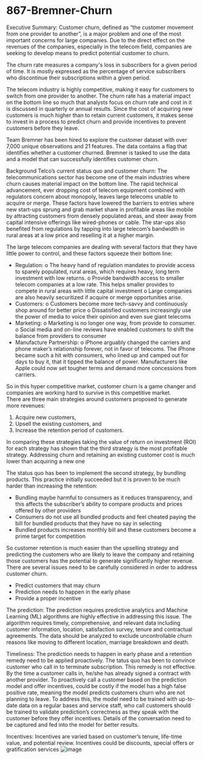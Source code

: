 # 867-Bremner-Churn

Executive Summary:
Customer churn, defined as “the customer movement from one provider to another”, is a major problem and one of the most important concerns for large companies. Due to the direct effect on the revenues of the companies, especially in the telecom field, companies are seeking to develop means to predict potential customer to churn.

The churn rate measures a company's loss in subscribers for a given period of time.  It is mostly expressed as the percentage of service subscribers who discontinue their subscriptions within a given period. 

The telecom industry is highly competitive, making it easy for customers to switch from one provider to another. The churn rate has a material impact on the bottom line so much that analysts focus on churn rate and cost in it is discussed in quarterly or annual results.   Since the cost of acquiring new customers is much higher than to retain current customers, it makes sense to invest in a process to predict churn and provide incentives to prevent customers before they leave.

Team Bremner has been hired to explore the customer dataset with over 7,000 unique observations and 21 features.  The data contains a flag that identifies whether a customer churned.  Bremner is tasked to use the data and a model that can successfully identifies customer churn.  



Background
Telco’s current status quo and customer churn:
The telecommunications sector has become one of the main industries where churn causes material impact on the bottom line. The rapid technical advancement, ever dropping cost of telecom equipment combined with regulators concern about monopoly,  leaves large telecoms unable to acquire or merge.  These factors have lowered the barriers to entries where new start-ups sprung and grab market share in profitable areas like mobile by attracting customers from densely populated areas, and steer away from capital intensive offerings like wired-phones or cable.  The star-ups also benefited from regulations by tapping into large telecom’s bandwidth in rural areas at a low price and reselling it at a higher margin.

The large telecom companies are dealing with several factors that they have little power to control, and these factors squeeze their bottom line:
-	Regulation: 
o	The heavy hand of regulation mandates to provide access to sparely populated, rural areas, which requires heavy, long term investment with low returns.
o	Provide bandwidth access to smaller telecom companies at a low rate.  This helps smaller provides to compete in rural areas with little capital investment
o	Large companies are also heavily securitized if acquire or merge opportunities arise.
-	Customers:
o	Customers become more tech-savvy and continuously shop around for better price
o	Dissatisfied customers increasingly use the power of media to voice their opinion and even sue giant telecoms
-	Marketing:
o	Marketing is no longer one way, from provide to consumer.
o	Social media and on-line reviews have enabled customers to shift the balance from providers to consumer 
-	Manufacture Partnership:
o	iPhone arguably changed the carriers and phone maker’s relationship forever, not in favor of telecoms.  The iPhone became such a hit with consumers, who lined up and camped out for days to buy it, that it tipped the balance of power. Manufacturers like Apple could now set tougher terms and demand more concessions from carriers.



So in this hyper competitive market, customer churn is a game changer and companies are working hard to survive in this competitive market.  
There are three main strategies around customers proposed to generate more revenues:
1.	Acquire new customers, 
2.	Upsell the existing customers, and
3.	Increase the retention period of customers. 

In comparing these strategies taking the value of return on investment (ROI) for each strategy  has shown that the third strategy is the most profitable strategy.  Addressing churn and retaining an existing customer cost is much lower than acquiring a new one 

The status quo has been to implement the second strategy, by bundling products.  This practice initially succeeded but it is proven to be much harder than increasing the retention:
-	Bundling maybe harmful to consumers as it reduces transparency, and this affects the subscriber’s ability to compare products and prices offered by other providers 
-	Consumers do not use all bundled products and feel cheated paying the bill for bundled products that they have no say in selecting 
-	Bundled products increases monthly bill and these customers become a prime target for competition 

So customer retention is much easier than the upselling strategy and predicting the customers who are likely to leave the company and retaining those customers has the potential to generate significantly higher revenue.  
There are several issues need to be carefully considered in order to address customer churn.
-	Predict customers that may churn 
-	Prediction needs to happen in the early phase
-	Provide a proper incentive 

The prediction:
The prediction requires predictive analytics and Machine Learning (ML) algorithms are highly effective in addressing this issue. The algorithm requires timely, comprehensive, and relevant data including customer information, location, satisfaction survey, tenure and contractual agreements.  The data should be analyzed to exclude uncontrollable churn reasons like moving to different location, marriage breakdown and death.

Timeliness:
The prediction needs to happen in early phase and a retention remedy need to be applied  proactively.  The tatus quo has been to convince customer who call in to terminate subscription.  This remedy is not effective.  By the time a customer calls in, he/she has already signed a contract with another provider.  To proactively call a customer based on the prediction model and offer incentives, could be costly if the model has a high false positive rate, meaning the model predicts customers churn who are not planning to leave.  To address this, the model need to be trained with up-to-date data on a regular bases and service staff, who call customers should be trained to validate prediction’s correctness as they speak with the customer before they offer incentives.  Details of the conversation need to be captured and fed into the model for better results.

Incentives:
Incentives are varied based on customer’s tenure, life-time value, and potential review.  Incentives could be discounts, special offers or gratification services 
![image](https://user-images.githubusercontent.com/26658283/121813400-dee9d280-cc39-11eb-949b-17cd3bb3e7c3.png)
